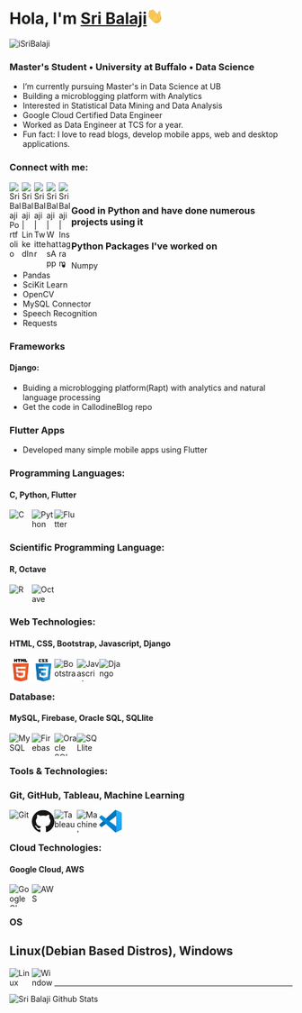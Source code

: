 <h1>Hola, I'm <a href="https://isribalaji.in/">Sri Balaji</a><img src="https://raw.githubusercontent.com/ABSphreak/ABSphreak/master/gifs/Hi.gif" width="30px"></h1>

<p align="left"> <img src="https://komarev.com/ghpvc/?username=iSriBalaji&label=Views&color=blue&style=flat" alt="iSriBalaji" /> </p>

### Master's Student • University at Buffalo • Data Science
- I’m currently pursuing Master's in Data Science at UB
- Building a microblogging platform with Analytics
- Interested in Statistical Data Mining and Data Analysis
- Google Cloud Certified Data Engineer
- Worked as Data Engineer at TCS for a year.
- Fun fact: I love to read blogs, develop mobile apps, web and desktop applications.


### Connect with me:

[<img align="left" alt="Sri Balaji Portfolio" width="22px" src="https://cdn-icons-png.flaticon.com/512/3884/3884864.png" />][website]
[<img align="left" alt="Sri Balaji | LinkedIn" width="22px" src="https://cdn-icons-png.flaticon.com/512/174/174857.png" />][linkedin]
[<img align="left" alt="Sri Balaji | Twitter" width="22px" src="https://cdn-icons-png.flaticon.com/512/733/733579.png" />][twitter]
[<img align="left" alt="Sri Balaji | WhatsApp" width="22px" src="https://cdn-icons-png.flaticon.com/512/733/733585.png" />][whatsapp]
[<img align="left" alt="Sri Balaji | Instagram" width="22px" src="https://cdn-icons-png.flaticon.com/512/174/174855.png" />][instagram]

[whatsapp]:https://wa.me/+919789968131
[website]: https://isribalaji.in/
[twitter]: https://twitter.com/isribalaji
[instagram]: https://www.instagram.com/isribalaji/
[linkedin]: https://www.linkedin.com/in/sri-balaji/
<br />

### Good in Python and have done numerous projects using it
### Python Packages I've worked on
- Numpy
- Pandas
- SciKit Learn
- OpenCV
- MySQL Connector
- Speech Recognition
- Requests

### Frameworks
#### Django: 
- Buiding a microblogging platform(Rapt) with analytics and natural language processing
- Get the code in CallodineBlog repo

### Flutter Apps
- Developed many simple mobile apps using Flutter

### Programming Languages:
#### C, Python, Flutter
<img align="left" height="40" width="40" alt="C" src="https://cdn-icons.flaticon.com/png/512/3097/premium/3097008.png?token=exp=1642755343~hmac=1f015071a7b7100c8caf37e26274269b" />
<img align="left" height="40" width="40" alt="Python" src="https://upload.wikimedia.org/wikipedia/commons/thumb/c/c3/Python-logo-notext.svg/600px-Python-logo-notext.svg.png" />
<img align="left" height="40" width="40" alt="Flutter" src="https://cdn.iconscout.com/icon/free/png-256/flutter-2038877-1720090.png" />
<br />
<br />

### Scientific Programming Language:
#### R, Octave
<img align="left" height="40" width="40" alt="R" src="https://cdn-icons-png.flaticon.com/512/2103/2103665.png" />
<img align="left" height="40" width="40" alt="Octave" src="https://upload.wikimedia.org/wikipedia/commons/thumb/6/6a/Gnu-octave-logo.svg/1024px-Gnu-octave-logo.svg.png" />
<br />
<br />

### Web Technologies:
#### HTML, CSS, Bootstrap, Javascript, Django
<img align="left" height="40" width="40" alt="HTML5" src="https://raw.githubusercontent.com/github/explore/80688e429a7d4ef2fca1e82350fe8e3517d3494d/topics/html/html.png" />
<img align="left" height="40" width="40" alt="CSS3" src="https://raw.githubusercontent.com/github/explore/80688e429a7d4ef2fca1e82350fe8e3517d3494d/topics/css/css.png" />
<img align="left" height="40" width="40" alt="Bootstrap" src="https://cdn-icons-png.flaticon.com/512/5968/5968672.png" />
<img align="left" height="40" width="40" alt="Javascript" src="https://cdn-icons-png.flaticon.com/512/5968/5968292.png" />
<img align="left" height="40" width="40" alt="Django" src="https://icon-library.com/images/django-icon/django-icon-0.jpg" />
<br />
<br />

### Database:
#### MySQL, Firebase, Oracle SQL, SQLlite
<img align="left" height="40" width="40" alt="MySQL"  src="https://cdn-icons-png.flaticon.com/512/5968/5968313.png" />
<img align="left" height="40" width="40" alt="Firebase"  src="https://cdn.freebiesupply.com/logos/large/2x/firebase-1-logo-png-transparent.png" />
<img align="left" height="40" width="40" alt="Oracle SQL"  src="https://cdn-icons-png.flaticon.com/512/5969/5969170.png" />
<img align="left" height="40" width="40" alt="SQLlite" src="https://upload.wikimedia.org/wikipedia/commons/thumb/9/97/Sqlite-square-icon.svg/1200px-Sqlite-square-icon.svg.png" />
<br />
<br />

### Tools & Technologies:
### Git, GitHub, Tableau, Machine Learning
<img align="left" height="40" width="40" alt="Git" src="https://cdn-icons-png.flaticon.com/512/2111/2111288.png" />
<img align="left" height="40" width="40" alt="GitHub" src="https://raw.githubusercontent.com/github/explore/78df643247d429f6cc873026c0622819ad797942/topics/github/github.png" />
<img align="left" height="40" width="40" alt="Tableau" src="https://sybyl.com/wp-content/uploads/2019/11/Tableau-Logo-for-website.jpg" />
<img align="left" height="40" width="40" alt="Machine Learning" src="https://cdn-icons-png.flaticon.com/512/2103/2103633.png" />
<img align="left" height="40" width="40" alt="Visual Studio Code" src="https://raw.githubusercontent.com/github/explore/80688e429a7d4ef2fca1e82350fe8e3517d3494d/topics/visual-studio-code/visual-studio-code.png" />
<br />
<br />

### Cloud Technologies:
#### Google Cloud, AWS
<img align="left" height="40" width="40" alt="Google CLoud"  src="https://cdn-icons-png.flaticon.com/512/873/873117.png" />
<img align="left" height="40" width="40" alt="AWS"  src="https://5.imimg.com/data5/SELLER/Default/2021/8/NP/YN/DN/3775979/aws-logo-500x500.png" />
<br />
<br />

### OS
## Linux(Debian Based Distros), Windows
<img align="left" height="40" width="40" alt="Linux" src="https://cdn-icons-png.flaticon.com/512/226/226772.png" />
<img align="left" height="40" width="40" alt="Windows" src="https://cdn-icons-png.flaticon.com/512/732/732225.png" />


<br />
<hr />
<img alt="Sri Balaji Github Stats" align = "left" src="https://github-readme-stats.vercel.app/api?username=iSriBalaji&show_icons=true&hide_border=false" />
